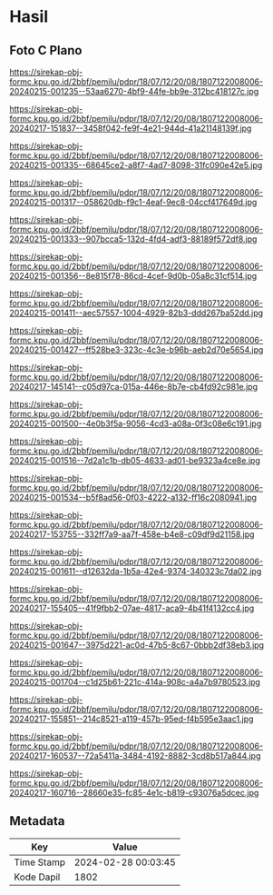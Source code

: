# Hasil

## Foto C Plano

https://sirekap-obj-formc.kpu.go.id/2bbf/pemilu/pdpr/18/07/12/20/08/1807122008006-20240215-001235--53aa6270-4bf9-44fe-bb9e-312bc418127c.jpg

https://sirekap-obj-formc.kpu.go.id/2bbf/pemilu/pdpr/18/07/12/20/08/1807122008006-20240217-151837--3458f042-fe9f-4e21-944d-41a21148139f.jpg

https://sirekap-obj-formc.kpu.go.id/2bbf/pemilu/pdpr/18/07/12/20/08/1807122008006-20240215-001335--68645ce2-a8f7-4ad7-8098-31fc090e42e5.jpg

https://sirekap-obj-formc.kpu.go.id/2bbf/pemilu/pdpr/18/07/12/20/08/1807122008006-20240215-001317--058620db-f9c1-4eaf-9ec8-04ccf417649d.jpg

https://sirekap-obj-formc.kpu.go.id/2bbf/pemilu/pdpr/18/07/12/20/08/1807122008006-20240215-001333--907bcca5-132d-4fd4-adf3-88189f572df8.jpg

https://sirekap-obj-formc.kpu.go.id/2bbf/pemilu/pdpr/18/07/12/20/08/1807122008006-20240215-001356--8e815f78-86cd-4cef-9d0b-05a8c31cf514.jpg

https://sirekap-obj-formc.kpu.go.id/2bbf/pemilu/pdpr/18/07/12/20/08/1807122008006-20240215-001411--aec57557-1004-4929-82b3-ddd267ba52dd.jpg

https://sirekap-obj-formc.kpu.go.id/2bbf/pemilu/pdpr/18/07/12/20/08/1807122008006-20240215-001427--ff528be3-323c-4c3e-b96b-aeb2d70e5654.jpg

https://sirekap-obj-formc.kpu.go.id/2bbf/pemilu/pdpr/18/07/12/20/08/1807122008006-20240217-145141--c05d97ca-015a-446e-8b7e-cb4fd92c981e.jpg

https://sirekap-obj-formc.kpu.go.id/2bbf/pemilu/pdpr/18/07/12/20/08/1807122008006-20240215-001500--4e0b3f5a-9056-4cd3-a08a-0f3c08e6c191.jpg

https://sirekap-obj-formc.kpu.go.id/2bbf/pemilu/pdpr/18/07/12/20/08/1807122008006-20240215-001516--7d2a1c1b-db05-4633-ad01-be9323a4ce8e.jpg

https://sirekap-obj-formc.kpu.go.id/2bbf/pemilu/pdpr/18/07/12/20/08/1807122008006-20240215-001534--b5f8ad56-0f03-4222-a132-ff16c2080941.jpg

https://sirekap-obj-formc.kpu.go.id/2bbf/pemilu/pdpr/18/07/12/20/08/1807122008006-20240217-153755--332ff7a9-aa7f-458e-b4e8-c09df9d21158.jpg

https://sirekap-obj-formc.kpu.go.id/2bbf/pemilu/pdpr/18/07/12/20/08/1807122008006-20240215-001611--d12632da-1b5a-42e4-9374-340323c7da02.jpg

https://sirekap-obj-formc.kpu.go.id/2bbf/pemilu/pdpr/18/07/12/20/08/1807122008006-20240217-155405--41f9fbb2-07ae-4817-aca9-4b41f4132cc4.jpg

https://sirekap-obj-formc.kpu.go.id/2bbf/pemilu/pdpr/18/07/12/20/08/1807122008006-20240215-001647--3975d221-ac0d-47b5-8c67-0bbb2df38eb3.jpg

https://sirekap-obj-formc.kpu.go.id/2bbf/pemilu/pdpr/18/07/12/20/08/1807122008006-20240215-001704--c1d25b61-221c-414a-908c-a4a7b9780523.jpg

https://sirekap-obj-formc.kpu.go.id/2bbf/pemilu/pdpr/18/07/12/20/08/1807122008006-20240217-155851--214c8521-a119-457b-95ed-f4b595e3aac1.jpg

https://sirekap-obj-formc.kpu.go.id/2bbf/pemilu/pdpr/18/07/12/20/08/1807122008006-20240217-160537--72a5411a-3484-4192-8882-3cd8b517a844.jpg

https://sirekap-obj-formc.kpu.go.id/2bbf/pemilu/pdpr/18/07/12/20/08/1807122008006-20240217-160716--28660e35-fc85-4e1c-b819-c93076a5dcec.jpg


## Metadata

| Key        | Value               |
| ---------- | ------------------- |
| Time Stamp | 2024-02-28 00:03:45 |
| Kode Dapil | 1802                |



